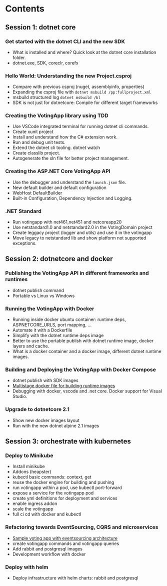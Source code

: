 # Contents

## Session 1: dotnet core

### Get started with the dotnet CLI and the new SDK
* What is installed and where? Quick look at the dotnet core installation folder.
* dotnet.exe, SDK, coreclr, corefx 

### Hello World: Understanding the new Project.csproj
* Compare with previous csproj (nuget, assemblyinfo, properties)
* Expanding the csproj file with `dotnet msbuild /pp:fullproject.xml`
* msbuild structured log `dotnet msbuild /bl`
* SDK is not just for dotnetcore: Compile for different target frameworks

### Creating the VotingApp library using TDD
* Use VSCode integrated terminal for running dotnet cli commands.
* Create xunit project
* Install and understand how the C# extension work.
* Run and debug unit tests.
* Extend the dotnet cli tooling. dotnet watch
* Create classlib project.
* Autogenerate the sln file for better project management.

### Creating the ASP.NET Core VotingApp API
* Use the debugger and understand the `launch.json` file.
* New default builder and default configuration
* WebHost DefaultBuilder 
* Built-in Configuration, Dependency Injection and Logging.

### .NET Standard
* Run votingapp with net461,net451 and netcoreapp20
* Use netstandard1.0 and netstandard2.0 in the VotingDomain project
* Create leggacy project (logger and utils) and use it in the votingapp
* Move legacy to netstandard lib and show platform not supported exceptions.

## Session 2: dotnetcore and docker

### Publishing the VotingApp API in different frameworks and runtimes
*   dotnet publish command
*   Portable vs Linux vs Windows

### Running the VotingApp with Docker
*   Running inside docker ubuntu container: runtime deps, ASPNETCORE_URLS, port mapping, ...
*   Automate it with a Dockerfile
*   Simplify with the dotnet runtime deps image
*   Better to use the portable publish with dotnet runtime image, docker layers and cache.
*   What is a docker container and a docker image, different dotnet runtime images.

### Building and Deploying the VotingApp with Docker Compose
*   dotnet publish with SDK images
*   [Multistage docker file for building runtime images](https://docs.docker.com/engine/userguide/eng-image/multistage-build/)
*   Debugging with docker, vscode and .net core. Docker support for Visual Studio.

### Upgrade to dotnetcore 2.1
*   Show new docker images layout
*   Run with the new dotnet alpine 2.1 images 

## Session 3: orchestrate with kubernetes

### Deploy to Minikube 
*   Install minikube
*   Addons (heapster)
*   kubectl basic commands: context, get
*   reuse the docker engine for building and pushing
*   run votingapp within a pod, use kubectl port-forward
*   expose a service for the votingapp pod
*   create yml definitions for deployment and services
*   enable ingress addon
*   scale the votingapp
*   full ci cd with docker and kubectl

### Refactoring towards EventSourcing, CQRS and microservices
*   [Sample voting app with eventsourcing architecture](https://github.com/paulopez78/workshopnetcore/tree/cqrs)
*   create votingapp commands and votingapp queries
*   Add rabbit and postgresql images 
*   Development workflow with docker

### Deploy with helm
*   Deploy infrastructure with helm charts: rabbit and postgresql